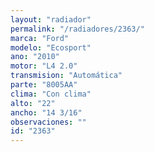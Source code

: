 ```yaml
---
layout: "radiador"
permalink: "/radiadores/2363/"
marca: "Ford"
modelo: "Ecosport"
ano: "2010"
motor: "L4 2.0"
transmision: "Automática"
parte: "8005AA"
clima: "Con clima"
alto: "22"
ancho: "14 3/16"
observaciones: ""
id: "2363"
---
```


